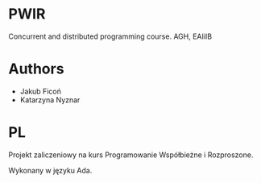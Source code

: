 # PWIR
 Concurrent and distributed programming course. AGH, EAIiIB 

# Authors
* Jakub Ficoń 
* Katarzyna Nyznar

# PL
Projekt zaliczeniowy na kurs Programowanie Współbieżne i Rozproszone.

Wykonany w języku Ada.
